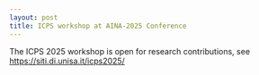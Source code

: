 ```yaml
---
layout: post
title: ICPS workshop at AINA-2025 Conference
---
```


The ICPS 2025 workshop is open for research contributions, see <a href="https://siti.di.unisa.it/icps2025/" target="_new">https://siti.di.unisa.it/icps2025/</a>


